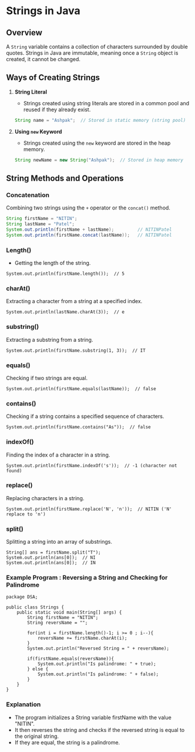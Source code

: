 # Strings in Java

## Overview
A `String` variable contains a collection of characters surrounded by double quotes. Strings in Java are immutable, meaning once a `String` object is created, it cannot be changed.

## Ways of Creating Strings

1. **String Literal**
    - Strings created using string literals are stored in a common pool and reused if they already exist.

    ```java
    String name = "Ashpak";  // Stored in static memory (string pool)
    ```

2. **Using `new` Keyword**
    - Strings created using the `new` keyword are stored in the heap memory.

    ```java
    String newName = new String("Ashpak");  // Stored in heap memory
    ```

## String Methods and Operations

### Concatenation
Combining two strings using the `+` operator or the `concat()` method.

```java
String firstName = "NITIN";
String lastName = "Patel";
System.out.println(firstName + lastName);         // NITINPatel
System.out.println(firstName.concat(lastName));   // NITINPatel
```

### Length()
- Getting the length of the string.
```
System.out.println(firstName.length());  // 5
```
### charAt()
Extracting a character from a string at a specified index.
```
System.out.println(lastName.charAt(3));  // e
```
### substring()
Extracting a substring from a string.
```
System.out.println(firstName.substring(1, 3));  // IT
```
### equals()
Checking if two strings are equal.
```
System.out.println(firstName.equals(lastName));  // false
```
### contains()
Checking if a string contains a specified sequence of characters.
```
System.out.println(firstName.contains("As"));  // false
```
### indexOf()
Finding the index of a character in a string.
```
System.out.println(firstName.indexOf('s'));  // -1 (character not found)
```
### replace()
Replacing characters in a string.
```
System.out.println(firstName.replace('N', 'n'));  // NITIN ('N' replace to 'n')
```
### split()
Splitting a string into an array of substrings.
```
String[] ans = firstName.split("T");
System.out.println(ans[0]);  // NI
System.out.println(ans[0]);  // IN
```
### Example Program : Reversing a String and Checking for Palindrome
```
package DSA;

public class Strings {
    public static void main(String[] args) {
        String firstName = "NITIN";
        String reversName = "";
        
        for(int i = firstName.length()-1; i >= 0 ; i--){
            reversName += firstName.charAt(i);
        }
        System.out.println("Reversed String = " + reversName);

        if(firstName.equals(reversName)){
            System.out.println("Is palindrome: " + true);
        } else {
            System.out.println("Is palindrome: " + false);
        }
    }
}
```
### Explanation
- The program initializes a String variable firstName with the value "NITIN".
- It then reverses the string and checks if the reversed string is equal to the original string.
- If they are equal, the string is a palindrome.
